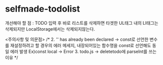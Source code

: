 # selfmade-todolist

개선해야 할 점 : TODO 입력 후 바로 리스트를 삭제하면 타겟한 UL태그 내의 LI태그는 삭제되지만 LocalStorage에서는 삭제되지않는다.

<주의사항 및 의문점>
/*
2. '' has already been declared -> const로 선언한 변수를 재설정하려고 할 경우의 에러 메세지, 
내장되어있는 함수명을 const로 선언해도 동일 에러 발생 Ex)const local -> Error
3. todo.js -> deletetodo에 parseInt를 쓰는 이유 */
